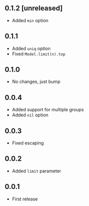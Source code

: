 ## 0.1.2 [unreleased]

- Added `min` option

## 0.1.1

- Added `uniq` option
- Fixed `Model.limit(n).top`

## 0.1.0

- No changes, just bump

## 0.0.4

- Added support for multiple groups
- Added `nil` option

## 0.0.3

- Fixed escaping

## 0.0.2

- Added `limit` parameter

## 0.0.1

- First release

